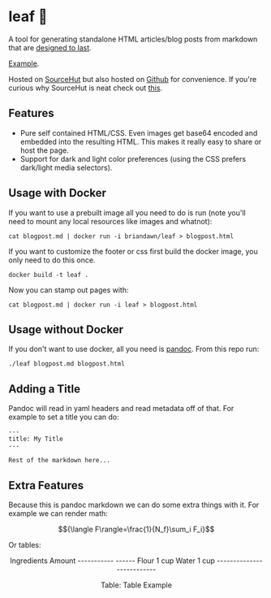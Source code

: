 # leaf 🍃

A tool for generating standalone HTML articles/blog posts from markdown that are [designed to last](https://jeffhuang.com/designed_to_last/). 

[Example](https://cloudflare-ipfs.com/ipfs/Qma1aUbMG8iZgXzViqwFM1hHUyjtUvabok5yGQHzZzgBj2).

Hosted on [SourceHut](https://git.sr.ht/~brian-dawn/leaf) but also hosted on [Github](https://github.com/brian-dawn/leaf) for convenience. If you're curious why SourceHut is neat check out [this](https://sourcehut.org/blog/2019-10-23-srht-puts-users-first/).

## Features

* Pure self contained HTML/CSS. Even images get base64 encoded and embedded into the resulting HTML. This makes it really easy to share or host the page.
* Support for dark and light color preferences (using the CSS prefers dark/light media selectors).

## Usage with Docker

If you want to use a prebuilt image all you need to do is run (note you'll need to mount any local resources like images and whatnot):

    cat blogpost.md | docker run -i briandawn/leaf > blogpost.html

If you want to customize the footer or css first build the docker image, you only need to do this once.

    docker build -t leaf .

Now you can stamp out pages with:

    cat blogpost.md | docker run -i leaf > blogpost.html

## Usage without Docker

If you don't want to use docker, all you need is [pandoc](https://pandoc.org/installing.html). From this repo run:

    ./leaf blogpost.md blogpost.html

## Adding a Title

Pandoc will read in yaml headers and read metadata off of that. For example
to set a title you can do:

```
---
title: My Title
---

Rest of the markdown here...
```

## Extra Features

Because this is pandoc markdown we can do some extra things with it. For example we
can render math:

$${\langle F\rangle=\frac{1}{N_f}\sum_i F_i}$$

Or tables:

<center>
Ingredients     Amount
-----------     ------
Flour           1 cup     
Water           1 cup  
--------------------------

Table:  Table Example
</center>



